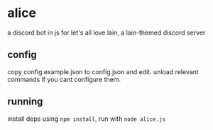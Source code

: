 # alice
 a discord bot in js for let's all love lain, a lain-themed discord server

## config
copy config.example.json to config.json and edit. unload relevant commands if you cant configure them.

## running
install deps using `npm install`, run with `node alice.js`